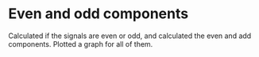 # Even and odd components 

Calculated if the signals are even or odd, and calculated the even and add components. Plotted a graph for all of them.